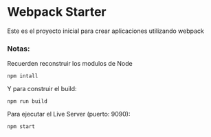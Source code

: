 # Webpack Starter

Este es el proyecto inicial para crear aplicaciones utilizando webpack


### Notas:

Recuerden reconstruir los modulos de Node

```
npm intall
```

Y para construir el build:

```
npm run build
```

Para ejecutar el Live Server (puerto: 9090):

```
npm start
```